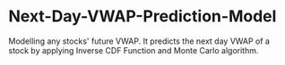 # Next-Day-VWAP-Prediction-Model
Modelling any stocks' future VWAP. It predicts the next day VWAP of a stock by applying Inverse CDF Function and Monte Carlo algorithm.
